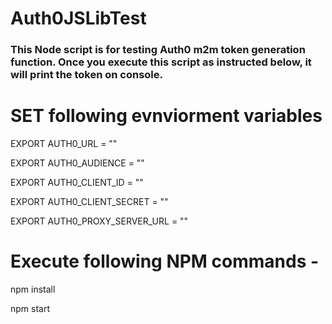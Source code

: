 # Auth0JSLibTest

### This Node script is for testing Auth0 m2m token generation function. Once you execute this script as instructed below, it will print the token on console.   

# SET following evnviorment variables  

EXPORT AUTH0_URL = ""

EXPORT AUTH0_AUDIENCE = ""

EXPORT AUTH0_CLIENT_ID = ""

EXPORT AUTH0_CLIENT_SECRET = ""

EXPORT AUTH0_PROXY_SERVER_URL = ""

# Execute following NPM commands - 

npm install 

npm start 
